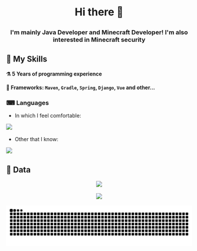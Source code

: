 # <p align="center">Hi there 👋</p>
### <p align="center">I'm mainly Java Developer and Minecraft Developer! I'm also interested in Minecraft security</p>

## 🔨 My Skills
#### ⚗ 5 Years of programming experience
#### 🧰 Frameworks: `Maven`, `Gradle`, `Spring`, `Django`, `Vue` and other...

### ⌨ Languages
- In which I feel comfortable:<br>
<img src="https://skillicons.dev/icons?i=java,python,typescript,javascript&theme=dark">

- Other that I know: <br>
<img src="https://skillicons.dev/icons?i=rust,lua,html,css,cs&theme=dark">

## 📄 Data

<div align="center">
  <p><img src="https://komarev.com/ghpvc/?username=EpicPlayerA10&color=green"/></p>
  <p><img src="https://github-readme-stats.vercel.app/api?username=EpicPlayerA10&show_icons=true&theme=merko"/></p>
  <picture>
    <source media="(prefers-color-scheme: dark)" srcset="https://raw.githubusercontent.com/EpicPlayerA10/EpicPlayerA10/output/github-contribution-grid-snake-dark.svg" />
    <source media="(prefers-color-scheme: light)" srcset="https://raw.githubusercontent.com/EpicPlayerA10/EpicPlayerA10/output/github-contribution-grid-snake.svg" />
    <img alt="github-snake" src="https://raw.githubusercontent.com/EpicPlayerA10/EpicPlayerA10/output/github-contribution-grid-snake.svg" />
  </picture>
</div>
